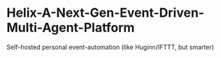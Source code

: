 # Helix-A-Next-Gen-Event-Driven-Multi-Agent-Platform
Self-hosted personal event-automation (like Huginn/IFTTT, but smarter)
